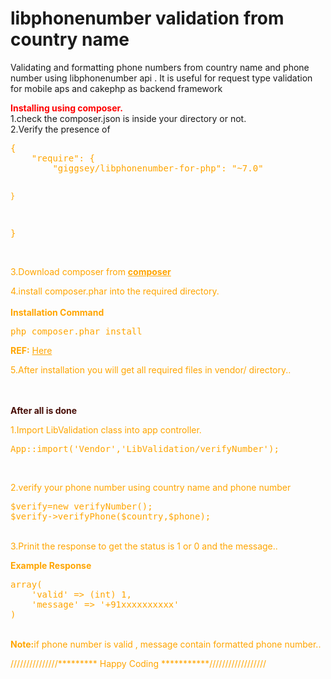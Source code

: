<h>libphonenumber validation from country name</h>
=======================

Validating and formatting phone numbers from country name and phone number using libphonenumber api . It is useful for request type validation for mobile aps and cakephp as backend framework
<br>

<b style="color:red">Installing using composer.</b> <br>
1.check the composer.json is inside your directory or not.<br>
2.Verify the presence of <br>
<div style="color:#FFA500">
<pre style="color:orange">{
    "require": {
        "giggsey/libphonenumber-for-php": "~7.0"

    }
}
</pre>
<div>
<br>
3.Download composer from  <b><a style="color:#FFA500" href="https://getcomposer.org/">composer </a></b><br>

4.install composer.phar into the required directory.<br><br>
<h><b>Installation Command</b></h>
<pre>php composer.phar install</pre>
<b>REF:</b> <a style="color:#FFA500" href="https://getcomposer.org/doc/00-intro.md#using-composer">Here </a>

5.After installation you will get all required files in vendor/ directory..



<br><br>
<b style="color:#470e07"> After all is done </b><br>

1.Import LibValidation class into app controller.<br>

<pre>App::import('Vendor','LibValidation/verifyNumber');</pre><br>

2.verify your phone number using country name and phone number <br>
<pre>
$verify=new verifyNumber();
$verify->verifyPhone($country,$phone);</pre>

<br>
3.Prinit the response to get the status is 1 or 0 and the message..<br>

<b>Example Response</b>
<pre>
array(
	'valid' => (int) 1,
	'message' => '+91xxxxxxxxxx'
)
</pre>
<br>
<b>Note:</b>if phone number is valid , message contain formatted phone number..


///////////////*********  Happy Coding   ***********//////////////////
